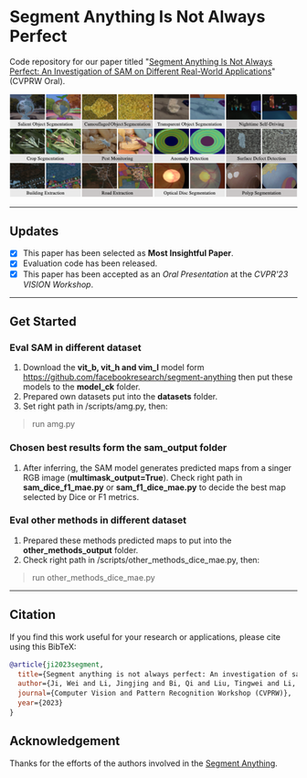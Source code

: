 # Segment Anything Is Not Always Perfect
Code repository for our paper titled "[Segment Anything Is Not Always Perfect: An Investigation of SAM on Different Real-World Applications](https://arxiv.org/abs/2304.05750)" (CVPRW Oral). 

![avatar](https://github.com/LiuTingWed/SAM-Not-Perfect/blob/main/sample.png)

------

## Updates
+ [x] This paper has been selected as **Most Insightful Paper**.
+ [x] Evaluation code has been released.
+ [x] This paper has been accepted as an *Oral Presentation* at the *CVPR'23 VISION Workshop*.

-------

## Get Started
### Eval SAM in different dataset
1. Download the **vit_b, vit_h and vim_l** model form https://github.com/facebookresearch/segment-anything then put these models to the **model_ck** folder.
2. Prepared own datasets put into the **datasets** folder.
3. Set right path in /scripts/amg.py, then:
> run amg.py
### Chosen best results form the sam_output folder
1. After inferring, the SAM model generates predicted maps from a singer RGB image (**multimask_output=True**). Check right path in **sam_dice_f1_mae.py** or **sam_f1_dice_mae.py** to decide the best map selected by Dice or F1 metrics. 
### Eval other methods in different dataset
1. Prepared these methods predicted maps to put into the **other_methods_output** folder.
2. Check right path in /scripts/other_methods_dice_mae.py, then:
> run other_methods_dice_mae.py
-------

## Citation
If you find this work useful for your research or applications, please cite using this BibTeX:
```bibtex
@article{ji2023segment,
  title={Segment anything is not always perfect: An investigation of sam on different real-world applications},
  author={Ji, Wei and Li, Jingjing and Bi, Qi and Liu, Tingwei and Li, Wenbo and Cheng, Li},
  journal={Computer Vision and Pattern Recognition Workshop (CVPRW)},
  year={2023}
}
```

## Acknowledgement

Thanks for the efforts of the authors involved in the [Segment Anything](https://github.com/facebookresearch/segment-anything). 
